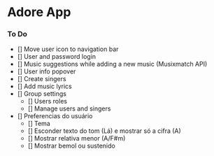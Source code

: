 # Adore App

### To Do
- [] Move user icon to navigation bar
- [] User and password login
- [] Music suggestions while adding a new music (Musixmatch API)
- [] User info popover
- [] Create singers
- [] Add music lyrics
- [] Group settings
  - [] Users roles
  - [] Manage users and singers
- [] Preferencias do usuário
  - [] Tema
  - [] Esconder texto do tom (Lá) e mostrar só a cifra (A)
  - [] Mostrar relativa menor (A/F#m)
  - [] Mostrar bemol ou sustenido
